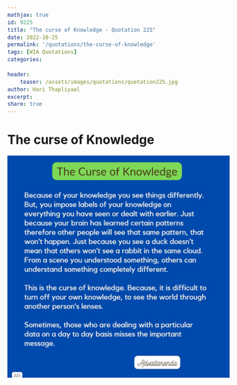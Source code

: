 ```yaml
---
mathjax: true
id: 9225
title: "The curse of Knowledge - Quotation 225"
date: 2022-10-25
permalink: '/quotations/the-curse-of-knowledge'
tags: [WIA Quotations] 
categories: 

header:
    teaser: /assets/images/quotations/quotation225.jpg
author: Hari Thapliyaal 
excerpt:
share: true 
---
```


# The curse of Knowledge

![The curse of Knowledge](/assets/images/quotations/quotation225.jpg)
